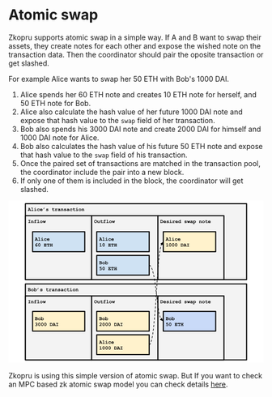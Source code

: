 # Atomic swap

Zkopru supports atomic swap in a simple way. If A and B want to swap their assets, they create notes for each other and expose the wished note on the transaction data. Then the coordinator should pair the oposite transaction or get slashed.

For example Alice wants to swap her 50 ETH with Bob's 1000 DAI.

1. Alice spends her 60 ETH note and creates 10 ETH note for herself, and 50 ETH note for Bob.
2. Alice also calculate the hash value of her future 1000 DAI note and expose that hash value to the `swap` field of her transaction.
3. Bob also spends his 3000 DAI note and create 2000 DAI for himself and 1000 DAI note for Alice.
4. Bob also calculates the hash value of his future 50 ETH note and expose that hash value to the `swap` field of his transaction.
5. Once the paired set of transactions are matched in the transaction pool, the coordinator include the pair into a new block.
6. If only one of them is included in the block, the coordinator will get slashed.

![](../.gitbook/assets/atomic-swap.png)

Zkopru is using this simple version of atomic swap. But If you want to check an MPC based zk atomic swap model you can check details [here](https://hackmd.io/YAr5uQ_fRYCU_ECHmcGSTw?view).



